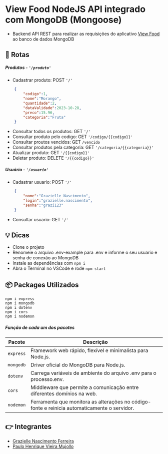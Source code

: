 # View Food NodeJS API integrado com MongoDB (Mongoose)

- Backend API REST para realizar as requisições do aplicativo [View Food](https://github.com/Grazielle127/viewfood) ao banco de dados MongoDB

## :round_pushpin: Rotas

##### Produtos - ```'/produto'```
- Cadastrar produto: POST ```'/'```
```json
    {
        "codigo":1,
        "nome":"Morango",
        "quantidade":2,
        "dataValidade":2023-10-28,
        "preco":15.96,
        "categoria":"Fruta"
    }
```
- Consultar todos os produtos: GET ```'/'```
- Consultar produto pelo codigo: GET ```'/codigo/{{codigo}}'```
- Consultar proutos vencidos: GET ```/vencido```
- Consultar produtos pela categoria: GET ```'/categoria/{{categoria}}'```
- Atualizar produto: GET ```'/{{codigo}}'```
- Deletar produto: DELETE ```'/{{codigo}}'```

##### Usuário - ```'/usuario'```
- Cadastrar usuario: POST ```'/'```
```json
    {
        "nome":"Grazielle Nascimento",
        "login":"grazielle.nascimento",
        "senha":"grazi123"
    }
```
- Consultar usuario: GET ```'/'```



## :bulb: Dicas
- Clone o projeto
- Renomeie o arquivo .env-example para .env e informe o seu usuario e senha de conexão ao MongoDB
- Instale as dependências com ```npm i```
- Abra o Terminal no VSCode e rode ```npm start```

## :package: Packages Utilizados
```
npm i express
npm i mongodb
npm i dotenv
npm i cors
npm i nodemon
```

##### Função de cada um dos pacotes
<table><thead><tr><th>Pacote</th><th>Descrição</th></tr></thead><tbody><tr><td><code>express</code></td><td>Framework web rápido, flexível e minimalista para Node.js.</td></tr><tr><td><code>mongodb</code></td><td>Driver oficial do MongoDB para Node.js.</td></tr><tr><td><code>dotenv</code></td><td>Carrega variáveis ​​de ambiente do arquivo .env para o processo.env.</td></tr><tr><td><code>cors</code></td><td>Middleware que permite a comunicação entre diferentes domínios na web.</td></tr><td><code>nodemon</code></td><td>Ferramenta que monitora as alterações no código-fonte e reinicia automaticamente o servidor.</td></tbody></table>


## :point_right: Integrantes
* [Grazielle Nascimento Ferreira](https://github.com/GrazielleNascimento)
* [Paulo Henrique Vieira Mujollo](https://github.com/PauloMujollo)